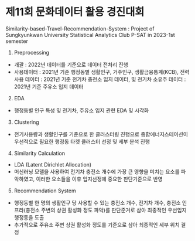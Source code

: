# 제11회 문화데이터 활용 경진대회
Similarity-based-Travel-Recommendation-System
: Project of Sungkyunkwan University Statistical Analytics Club P-SAT in 2023-1st semester

1. Preprocessing
- 개괄 : 2022년 데이터를 기준으로 데이터 전처리 진행
- 사용데이터 
: 2021년 기준 행정동별 생활인구, 거주인구, 생활금융통계(KCB), 전력사용 데이터
: 2021년 기준 전기차 충전소 입지 데이터, 및 전기차 소유주 데이터
: 2021년 기준 주유소 입지 데이터

2. EDA
- 행정동별 인구 특성 및 전기차, 주유소 입지 관련 EDA 및 시각화

3. Clustering
- 전기사용량과 생활인구를 기준으로 한 클러스터링 진행으로 종합에너지스테이션이 우선적으로 필요한 행정동 타켓 클러스터 선정 및 세부 분석 진행

4. Similarity Calculation
- LDA (Latent Dirichlet Allocation)
- 머신러닝 모델을 사용하여 전기차 충전소 개수에 가장 큰 영향을 미치는 요소를 파악하였고, 이러한 요소들을 이후 입지선정에 중요한 판단기준으로 반영

5. Recommendation System
- 행정동별 한 명의 생활인구 당 사용할 수 있는 충전소 개수, 전기차 개수, 충전소 인프라(충전소 주변의 상권 활성화 정도 파악)를 판단준거로 삼아 최종적인 우선입지 행정동을 도출
- 추가적으로 주유소 주변 상권 활성화 정도를 기준으로 삼아 최종적인 세부 위치 결정

